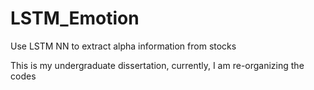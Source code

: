 # LSTM_Emotion
Use LSTM NN to extract alpha information from stocks

This is my undergraduate dissertation, currently, I am re-organizing the codes

